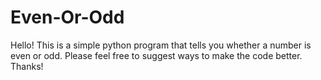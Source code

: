 # Even-Or-Odd
Hello! This is a simple python program that tells you whether a number is even or odd.
Please feel free to suggest ways to make the code better.
Thanks!
